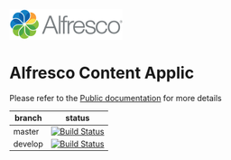<p align="left"> <img title="Alfresco" src="alfresco.png" alt="Alfresco - Simply a better way to create amazing digital experiences"></p>

# Alfresco Content Applic

Please refer to the [Public documentation](https://alfresco-content-app.netlify.com/) for more details

| branch  | status                                                                                                                                         |
| ------- | ---------------------------------------------------------------------------------------------------------------------------------------------- |
| master  | [![Build Status](https://travis-ci.com/Alfresco/alfresco-content-app.svg?branch=master)](https://travis-ci.com/Alfresco/alfresco-content-app)  |
| develop | [![Build Status](https://travis-ci.org/Alfresco/alfresco-content-app.svg?branch=develop)](https://travis-ci.com/Alfresco/alfresco-content-app) |
